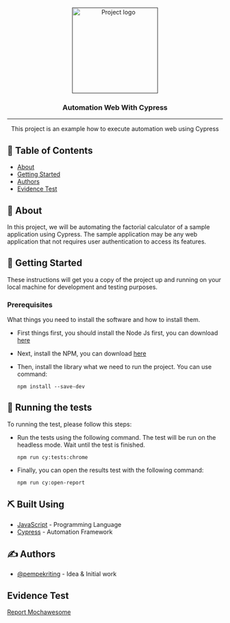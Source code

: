 <p align="center">
  <a href="" rel="noopener">
 <img width=200px src="https://docs.cypress.io/img/logo/cypress-logo-dark.png" alt="Project logo"></a>
</p>

<h3 align="center">Automation Web With Cypress</h3>

---

<p align="center"> This project is an example how to execute automation web using Cypress
    <br> 
</p>

## 📝 Table of Contents

- [About](#about)
- [Getting Started](#getting_started)
- [Authors](#authors)
- [Evidence Test](#evidence)

## 🧐 About <a name = "about"></a>

In this project, we will be automating the factorial calculator of a sample application using Cypress. The sample application may be any web application that not requires user authentication to access its features.

## 🏁 Getting Started <a name = "getting_started"></a>

These instructions will get you a copy of the project up and running on your local machine for development and testing purposes.

### Prerequisites

What things you need to install the software and how to install them.
- First things first, you should install the Node Js first, you can download [here](https://nodejs.org/en/download)

- Next, install the NPM, you can download [here](https://docs.npmjs.com/downloading-and-installing-node-js-and-npm)

- Then, install the library what we need to run the project. You can use command:
    ```
    npm install --save-dev
    ```

## 🔧 Running the tests <a name = "tests"></a>

To running the test, please follow this steps:
- Run the tests using the following command. The test will be run on the headless mode. Wait until the test is finished.
    ```
    npm run cy:tests:chrome
    ```
- Finally, you can open the results test with the following command:
    ```
    npm run cy:open-report
    ```


## ⛏️ Built Using <a name = "built_using"></a>

- [JavaScript](https://www.javascript.com/) - Programming Language
- [Cypress](https://www.cypress.io/) - Automation Framework

## ✍️ Authors <a name = "authors"></a>

- [@pempekriting](https://github.com/pempekriting) - Idea & Initial work

## Evidence Test <a name = "evidence"></a>
[Report Mochawesome](https://pempekriting.github.io/prospaceCypress/cypress/reports/html/index.html)